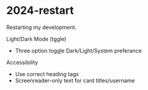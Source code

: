 # 2024-restart

Restarting my development.

Light/Dark Mode (tggle)

- Three option toggle Dark/Light/System preferance

Accessibility

- Use correct heading tags
- Screenreader-only text for card titles/username
